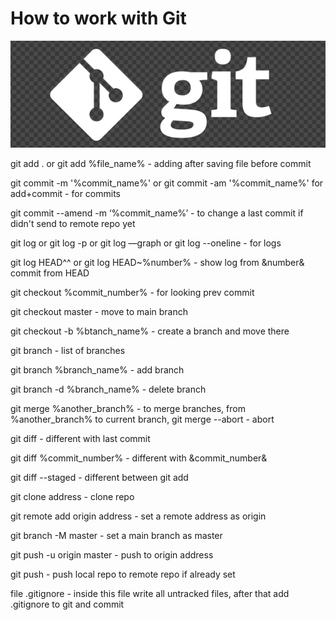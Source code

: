 # How to work with Git


![git_logo](logo.png)


git add . or git add %file_name% - adding after saving file before commit

git commit -m '%commit_name%' or git commit -am '%commit_name%' for add+commit - for commits

git commit --amend -m ‘%commit_name%’ - to change a last commit if didn't send to remote repo yet

git log or git log -p or git log —graph or git log --oneline  - for logs

git log HEAD^^ or git log HEAD~%number% - show log from &number& commit from HEAD

git checkout %commit_number% - for looking prev commit

git checkout master - move to main branch

git checkout -b %btanch_name% - create a branch and move there

git branch - list of branches

git branch %branch_name% - add branch

git branch -d %branch_name% - delete branch

git merge %another_branch% - to merge branches, from %another_branch% to current branch, git merge --abort - abort

git diff - different with last commit

git diff %commit_number% - different with &commit_number&

git diff --staged - different between git add

git clone address - clone repo

git remote add origin address - set a remote address as origin

git branch -M master - set a main branch as master

git push -u origin master - push to origin address

git push - push local repo to remote repo if already set


file .gitignore - inside this file write all untracked files, after that add .gitignore to git and commit